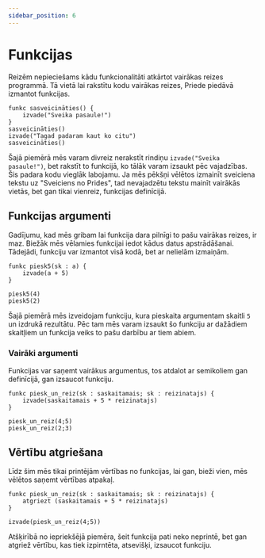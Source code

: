 ```yaml
---
sidebar_position: 6
---
```


# Funkcijas

Reizēm nepieciešams kādu funkcionalitāti atkārtot vairākas reizes programmā. Tā vietā lai rakstītu kodu vairākas reizes, Priede piedāvā izmantot funkcijas.

```priede
funkc sasveicināties() {
    izvade("Sveika pasaule!")
}
sasveicināties()
izvade("Tagad padaram kaut ko citu")
sasveicināties()
```

Šajā piemērā mēs varam divreiz nerakstīt rindiņu `izvade("Sveika pasaule!")`, bet rakstīt to funkcijā, ko tālāk varam izsaukt pēc vajadzības. Šis padara kodu vieglāk labojamu. Ja mēs pēkšņi vēlētos izmainīt sveiciena tekstu uz "Sveiciens no Prides", tad nevajadzētu tekstu mainīt vairākās vietās, bet gan tikai vienreiz, funkcijas definīcijā.



## Funkcijas argumenti

Gadījumu, kad mēs gribam lai funkcija dara pilnīgi to pašu vairākas reizes, ir maz. Biežāk mēs vēlamies funkcijai iedot kādus datus apstrādāšanai. Tādejādi, funkciju var izmantot visā kodā, bet ar nelielām izmaiņām.

```priede
funkc piesk5(sk : a) {
    izvade(a + 5)
}

piesk5(4)
piesk5(2)
```

Šajā piemērā mēs izveidojam funkciju, kura pieskaita argumentam skaitli `5` un izdrukā rezultātu. Pēc tam mēs varam izsaukt šo funkciju ar dažādiem skaitļiem un funkcija veiks to pašu darbību ar tiem abiem.

### Vairāki argumenti

Funkcijas var saņemt vairākus argumentus, tos atdalot ar semikoliem gan definīcijā, gan izsaucot funkciju.

```priede
funkc piesk_un_reiz(sk : saskaitamais; sk : reizinatajs) {
    izvade(saskaitamais + 5 * reizinatajs)
}

piesk_un_reiz(4;5)
piesk_un_reiz(2;3)
```

## Vērtību atgriešana

Līdz šim mēs tikai printējām vērtības no funkcijas, lai gan, bieži vien, mēs vēlētos saņemt vērtības atpakaļ.

```priede
funkc piesk_un_reiz(sk : saskaitamais; sk : reizinatajs) {
    atgriezt (saskaitamais + 5 * reizinatajs)
}

izvade(piesk_un_reiz(4;5))
```

Atšķirībā no iepriekšējā piemēra, šeit funkcija pati neko neprintē, bet gan atgriež vērtību, kas tiek izpirntēta, atsevišķi, izsaucot funkciju.


